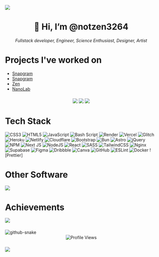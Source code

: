 <img src="https://capsule-render.vercel.app/api?type=waving&amp;color=7A92B8&amp;height=100&amp;width=1000&amp;section=header">

<h1 align="center">👋 Hi, I’m @notzen3264</h1>
<h6 align="center">Fullstack developer, Engineer, Science Enthusiast, Designer, Artist</h6>

###

# Projects I've worked on
- <a href="https://github.com/notzen3264/Snapgram">Snapgram</a>
- [Snapgram](https://github.com/notzen3264/Snapgram)
- [Zen](https://github.com/notzen3264/Zen)
- [NanoLab](https://github.com/notzen3264/NanoLab)

###

<div align="center">

![](https://github-readme-stats.vercel.app/api?username=notzen3264&theme=github_dark_dimmed&hide_border=true&include_all_commits=true&count_private=true&card_width=425)
![](https://nirzak-streak-stats.vercel.app/?user=notzen3264&theme=github_dark_dimmed&hide_border=true&card_width=425)
![](https://github-readme-stats.vercel.app/api/top-langs/?username=notzen3264&theme=github_dark_dimmed&hide_border=true&include_all_commits=true&count_private=true&card_width=850)

</div>

###

<h1>Tech Stack</h1>

![CSS3](https://img.shields.io/badge/css3-%231572B6.svg?style=for-the-badge&logo=css3&logoColor=white) ![HTML5](https://img.shields.io/badge/html5-%23E34F26.svg?style=for-the-badge&logo=html5&logoColor=white) ![JavaScript](https://img.shields.io/badge/javascript-%23323330.svg?style=for-the-badge&logo=javascript&logoColor=%23F7DF1E) ![Bash Script](https://img.shields.io/badge/bash_script-%23121011.svg?style=for-the-badge&logo=gnu-bash&logoColor=white) ![Render](https://img.shields.io/badge/Render-%46E3B7.svg?style=for-the-badge&logo=render&logoColor=white) ![Vercel](https://img.shields.io/badge/vercel-%23000000.svg?style=for-the-badge&logo=vercel&logoColor=white) ![Glitch](https://img.shields.io/badge/glitch-%233333FF.svg?style=for-the-badge&logo=glitch&logoColor=white) ![Heroku](https://img.shields.io/badge/heroku-%23430098.svg?style=for-the-badge&logo=heroku&logoColor=white) ![Netlify](https://img.shields.io/badge/netlify-%23000000.svg?style=for-the-badge&logo=netlify&logoColor=#00C7B7) ![Cloudflare](https://img.shields.io/badge/Cloudflare-F38020?style=for-the-badge&logo=Cloudflare&logoColor=white) ![Bootstrap](https://img.shields.io/badge/bootstrap-%238511FA.svg?style=for-the-badge&logo=bootstrap&logoColor=white) ![Bun](https://img.shields.io/badge/Bun-%23000000.svg?style=for-the-badge&logo=bun&logoColor=white) ![Astro](https://img.shields.io/badge/astro-%232C2052.svg?style=for-the-badge&logo=astro&logoColor=white) ![jQuery](https://img.shields.io/badge/jquery-%230769AD.svg?style=for-the-badge&logo=jquery&logoColor=white) ![NPM](https://img.shields.io/badge/NPM-%23CB3837.svg?style=for-the-badge&logo=npm&logoColor=white) ![Next JS](https://img.shields.io/badge/Next-black?style=for-the-badge&logo=next.js&logoColor=white) ![NodeJS](https://img.shields.io/badge/node.js-6DA55F?style=for-the-badge&logo=node.js&logoColor=white) ![React](https://img.shields.io/badge/react-%2320232a.svg?style=for-the-badge&logo=react&logoColor=%2361DAFB) ![SASS](https://img.shields.io/badge/SASS-hotpink.svg?style=for-the-badge&logo=SASS&logoColor=white) ![TailwindCSS](https://img.shields.io/badge/tailwindcss-%2338B2AC.svg?style=for-the-badge&logo=tailwind-css&logoColor=white) ![Nginx](https://img.shields.io/badge/nginx-%23009639.svg?style=for-the-badge&logo=nginx&logoColor=white) ![Supabase](https://img.shields.io/badge/Supabase-3ECF8E?style=for-the-badge&logo=supabase&logoColor=white) ![Figma](https://img.shields.io/badge/figma-%23F24E1E.svg?style=for-the-badge&logo=figma&logoColor=white) ![Dribbble](https://img.shields.io/badge/Dribbble-EA4C89?style=for-the-badge&logo=dribbble&logoColor=white) ![Canva](https://img.shields.io/badge/Canva-%2300C4CC.svg?style=for-the-badge&logo=Canva&logoColor=white) ![GitHub](https://img.shields.io/badge/github-%23121011.svg?style=for-the-badge&logo=github&logoColor=white) ![ESLint](https://img.shields.io/badge/ESLint-4B3263?style=for-the-badge&logo=eslint&logoColor=white) ![Docker](https://img.shields.io/badge/docker-%230db7ed.svg?style=for-the-badge&logo=docker&logoColor=white) ![Prettier]

<h1>Other Software</h1>
<div align="left">
  <img src="https://skillicons.dev/icons?i=vercel,netlify,cloudflare,vscode,github,figma,discord,debian,linux,md,blender,gimp&perline=14" />
</div>

# Achievements
![](https://github-profile-trophy.vercel.app/?username=notzen3264&theme=nord&no-frame=true&no-bg=false&margin-w=4)

###

<picture>
  <source media="(prefers-color-scheme: dark)" srcset="dist/github-snake-dark.svg" />
  <source media="(prefers-color-scheme: light)" srcset="dist/github-snake.svg" />
  <img alt="github-snake" src="dist/github-snake.svg" />
</picture>

<div align="center">
  <img src="https://komarev.com/ghpvc/?username=notzen3264" alt="Profile Views"/>
</div>

###
![](https://komarev.com/ghpvc/?username=CyMasterDev)

<!---
CyMasterDev/CyMasterDev is a ✨ special ✨ repository because its `README.md` (this file) appears on your GitHub profile.
You can click the Preview link to take a look at your changes.
--->
